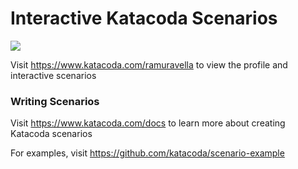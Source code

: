# Interactive Katacoda Scenarios

[![](http://shields.katacoda.com/katacoda/ramuravella/count.svg)](https://www.katacoda.com/ramuravella "Get your profile on Katacoda.com")

Visit https://www.katacoda.com/ramuravella to view the profile and interactive scenarios

### Writing Scenarios
Visit https://www.katacoda.com/docs to learn more about creating Katacoda scenarios

For examples, visit https://github.com/katacoda/scenario-example
